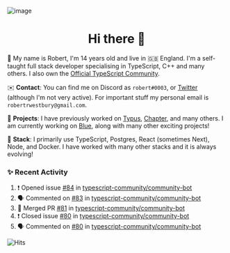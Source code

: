 ![image](https://i.imgur.com/xBqYfL7.jpg)

<h1 align="center">Hi there 👋</h1>

🚀 My name is Robert, I'm 14 years old and live in 🇬🇧 England. I'm a self-taught full stack developer specialising in TypeScript, C++ and many others. I also own the [Official TypeScript Community](https://discord.gg/typescript).

✉️ **Contact**: You can find me on Discord as `robert#0003`, or [Twitter](https://twitter.com/robertwestburyz) (although I'm not very active). For important stuff my personal email is `robertrwestbury@gmail.com`.

🚧 **Projects**: I have previously worked on [Typus](https://github.com/typusio), [Chapter](https://github.com/freecodecamp/chapter), and many others. I am currently working on [Blue](https://github.com/tryblue), along with many other exciting projects!

🥞 **Stack**: I primarily use TypeScript, Postgres, React (sometimes Next), Node, and Docker. I have worked with many other stacks and it is always evolving!

### ✨ Recent Activity

<!--START_SECTION:activity-->
1. ❗️ Opened issue [#84](https://github.com/typescript-community/community-bot/issues/84) in [typescript-community/community-bot](https://github.com/typescript-community/community-bot)
2. 🗣 Commented on [#83](https://github.com/typescript-community/community-bot/issues/83) in [typescript-community/community-bot](https://github.com/typescript-community/community-bot)
3. 🎉 Merged PR [#81](https://github.com/typescript-community/community-bot/pull/81) in [typescript-community/community-bot](https://github.com/typescript-community/community-bot)
4. ❗️ Closed issue [#80](https://github.com/typescript-community/community-bot/issues/80) in [typescript-community/community-bot](https://github.com/typescript-community/community-bot)
5. 🗣 Commented on [#80](https://github.com/typescript-community/community-bot/issues/80) in [typescript-community/community-bot](https://github.com/typescript-community/community-bot)
<!--END_SECTION:activity-->

![Hits](https://hitcounter.pythonanywhere.com/count/tag.svg?url=https%3A%2F%2Fgithub.com%2Frobertwestbury)
